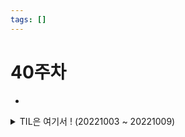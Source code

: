```yaml
---
tags: []
---
```


# 40주차

-

<details>
<summary>TIL은 여기서 ! (20221003 ~ 20221009)</summary>

[221003](/today/221003)

> 코로나19에 걸려서 10월 4일부터 9일까지의 기록은 없습니다 ...

</details>
